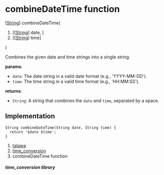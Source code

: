 
<div>

# combineDateTime function

</div>


[[String](https://api.flutter.dev/flutter/dart-core/String-class.html)]
combineDateTime(

1.  [[[String](https://api.flutter.dev/flutter/dart-core/String-class.md)]
    date, ]
2.  [[[String](https://api.flutter.dev/flutter/dart-core/String-class.html)]
    time]

)



Combines the given date and time strings into a single string.

**params**:

-   `date`: The date string in a valid date format (e.g.,
    \'YYYY-MM-DD\').
-   `time`: The time string in a valid time format (e.g., \'HH:MM:SS\').

**returns**:

-   `String`: A string that combines the `date` and `time`, separated by
    a space.



## Implementation

``` language-dart
String combineDateTime(String date, String time) {
  return '$date $time';
}
```







1.  [talawa](../index.md)
2.  [time_conversion](../utils_time_conversion/)
3.  combineDateTime function

##### time_conversion library








